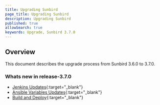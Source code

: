 ```yaml
---
title: Upgrading Sunbird
page_title: Upgrading Sunbird
description: Upgrading Sunbird
published: true
allowSearch: true
keywords: Upgrade, Sunbird 3.7.0
---
```


## Overview

This document describes the upgrade process from Sunbird 3.6.0 to 3.7.0.

### Whats new in release-3.7.0

* [Jenkins Updates](developer-docs/upgrade/jenkins_updates){:target="_blank"}
* [Ansible Variables Updates](developer-docs/upgrade/update_ansible_variables){:target="_blank"}
* [Build and Deploy](developer-docs/upgrade/build_n_deploy){:target="_blank"}
